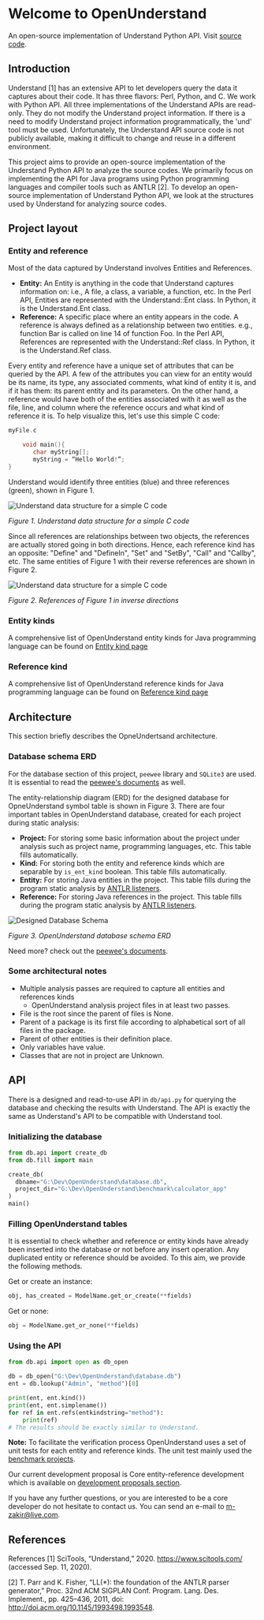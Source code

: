 # Welcome to OpenUnderstand

An open-source implementation of Understand Python API.
Visit 
[source code](https://github.com/m-zakeri/OpenUnderstand).

## Introduction
Understand [1] has an extensive API to let developers query the data it captures about their code. It has three flavors: Perl, Python, and C. We work with Python API.  All three implementations of the Understand APIs are read-only. They do not modify the Understand project information. If there is a need to modify Understand project information programmatically, the 'und' tool must be used. Unfortunately, the Understand API source code is not publicly available, making it difficult to change and reuse in a different environment. 

This project aims to provide an open-source implementation of the Understand Python API to analyze the source codes. We primarily focus on implementing the API for Java programs using Python programming languages and compiler tools such as ANTLR [2]. To develop an open-source implementation of Understand Python API, we look at the structures used by Understand for analyzing source codes.


## Project layout

### Entity and reference
Most of the data captured by Understand involves Entities and References.

- **Entity:** An Entity is anything in the code that Understand captures information on: i.e., A file, a class, a variable, a function, etc. In the Perl API, Entities are represented with the Understand::Ent class. In Python, it is the Understand.Ent class.
- **Reference:** A specific place where an entity appears in the code. A reference is always defined as a relationship between two entities. e.g., function Bar is called on line 14 of function Foo. In the Perl API, References are represented with the Understand::Ref class. In Python, it is the Understand.Ref class.


Every entity and reference have a unique set of attributes that can be queried by the API. A few of the attributes you can view for an entity would be its name, its type, any associated comments, what kind of entity it is, and if it has them: its parent entity and its parameters. On the other hand, a reference would have both of the entities associated with it as well as the file, line, and column where the reference occurs and what kind of reference it is. To help visualize this, let's use this simple C code:

```c
myFile.c

    void main(){
       char myString[];
       myString = “Hello World!”;
}
```

Understand would identify three entities (blue) and three references (green), shown in Figure 1.

![Understand data structure for a simple C code](figs/entity_reference_graph.png)

_Figure 1. Understand data structure for a simple C code_

Since all references are relationships between two objects, the references are actually stored going in both directions. Hence, each reference kind has an opposite: "Define" and "DefineIn", "Set" and "SetBy", "Call" and "Callby", etc. The same entities of Figure 1 with their reverse references are shown in Figure 2.

![Understand data structure for a simple C code](figs/entity_reference_graph_inverse.png)

_Figure 2. References of Figure 1 in inverse directions_



### Entity kinds
A comprehensive list of OpenUnderstand entity kinds for Java programming language can be found on
[Entity kind page](entity_kinds.md)

### Reference kind
A comprehensive list of OpenUnderstand reference kinds for Java programming language can be found on
[Reference kind page](reference_kinds.md)


## Architecture
This section briefly describes the OpneUndertsand architecture.

### Database schema ERD
For the database section of this project, `peewee` library and `SQLite3` are used.
It is essential to read the [peewee's documents](http://docs.peewee-orm.com/en/latest/) as well.

The entity-relationship diagram (ERD) for the designed database for OpneUnderstand symbol table is shown in Figure 3. There are four important tables in OpenUnderstand database, created for each project during static analysis:

* **Project:** For storing some basic information about the project under analysis such as project name, programming languages, etc. This table fills automatically.
* **Kind:** For storing both the entity and reference kinds which are separable by `is_ent_kind` boolean.
    This table fills automatically.
* **Entity:** For storing Java entities in the project. This table fills during the program static analysis by [ANTLR listeners](tutorials.md).
* **Reference:** For storing Java references in the project. This table fills during the program static analysis by [ANTLR listeners](tutorials.md).

![Designed Database Schema](figs/db_uml.png)

_Figure 3. OpenUnderstand database schema ERD_





Need more? check out the [peewee's documents](http://docs.peewee-orm.com/en/latest/).


### Some architectural notes
* Multiple analysis passes are required to capture all entities and references kinds
  * OpenUnderstand analysis project files in at least two passes.
* File is the root since the parent of files is None.
* Parent of a package is its first file according to alphabetical sort of all files in the package.
* Parent of other entities is their definition place.
* Only variables have value.
* Classes that are not in project are Unknown.



## API
There is a designed and read-to-use API in `db/api.py` for querying the database and checking the results with Understand.
The API is exactly the same as Understand's API to be compatible with Understand tool.

### Initializing the database

```python
from db.api import create_db
from db.fill import main

create_db(
  dbname="G:\Dev\OpenUnderstand\database.db",
  project_dir="G:\Dev\OpenUnderstand\benchmark\calculator_app"
)
main()
```

### Filling OpenUnderstand tables
It is essential to check whether and reference or entity kinds have already been inserted into the database or not before any insert operation. Any duplicated entity or reference should be avoided.
To this aim, we provide the following methods.

Get or create an instance:

```python
obj, has_created = ModelName.get_or_create(**fields)
```


Get or none:

```python
obj = ModelName.get_or_none(**fields)
```



### Using the API

```python
from db.api import open as db_open

db = db_open("G:\Dev\OpenUnderstand\database.db")
ent = db.lookup("Admin", "method")[0]

print(ent, ent.kind())
print(ent, ent.simplename())
for ref in ent.refs(entkindstring="method"):
    print(ref)
# The results should be exactly similar to Understand.
```

**Note:** To facilitate the verification process OpenUnderstand uses a set of unit tests for each entity and reference kinds. The unit test mainly used the [benchmark projects](benchmarks.md).


Our current development proposal is Core entity-reference development which is available on [development proposals section](https://m-zakeri.github.io/OpenUnderstand/proposals/core_entity_reference_development/).

If you have any further questions, or you are interested to be a core developer do not hesitate to contact us. You can send an e-mail to m-zakir@live.com.


## References

References
[1]	SciTools, “Understand,” 2020. https://www.scitools.com/ (accessed Sep. 11, 2020).

[2]	T. Parr and K. Fisher, “LL(*): the foundation of the ANTLR parser generator,” Proc. 32nd ACM SIGPLAN Conf. Program. Lang. Des. Implement., pp. 425–436, 2011, doi: http://doi.acm.org/10.1145/1993498.1993548.

